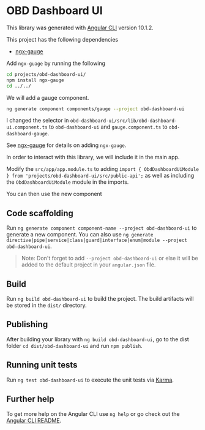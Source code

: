 # OBD Dashboard UI

This library was generated with [Angular CLI](https://github.com/angular/angular-cli) version 10.1.2.

This project has the following dependencies

* [ngx-gauge](https://github.com/ashish-chopra/ngx-gauge)

Add `ngx-guage` by running the following

```bash
cd projects/obd-dashboard-ui/
npm install ngx-gauge
cd ../../
```

We will add a gauge component.

```bash
ng generate component components/gauge --project obd-dashboard-ui
```

I changed the selector in `obd-dashboard-ui/src/lib/obd-dashboard-ui.component.ts` to `obd-dashboard-ui` and `gauge.component.ts` to `obd-dashboard-gauge`.

See [ngx-gauge](https://github.com/ashish-chopra/ngx-gauge) for details on adding `ngx-gauge`.

In order to interact with this library, we will include it in the main app.

Modify the `src/app/app.module.ts` to adding `import { ObdDashboardUiModule } from 'projects/obd-dashboard-ui/src/public-api';` as well as including the `ObdDashboardUiModule` module in the imports.

You can then use the new component

## Code scaffolding

Run `ng generate component component-name --project obd-dashboard-ui` to generate a new component. You can also use `ng generate directive|pipe|service|class|guard|interface|enum|module --project obd-dashboard-ui`.
> Note: Don't forget to add `--project obd-dashboard-ui` or else it will be added to the default project in your `angular.json` file. 

## Build

Run `ng build obd-dashboard-ui` to build the project. The build artifacts will be stored in the `dist/` directory.

## Publishing

After building your library with `ng build obd-dashboard-ui`, go to the dist folder `cd dist/obd-dashboard-ui` and run `npm publish`.

## Running unit tests

Run `ng test obd-dashboard-ui` to execute the unit tests via [Karma](https://karma-runner.github.io).

## Further help

To get more help on the Angular CLI use `ng help` or go check out the [Angular CLI README](https://github.com/angular/angular-cli/blob/master/README.md).
